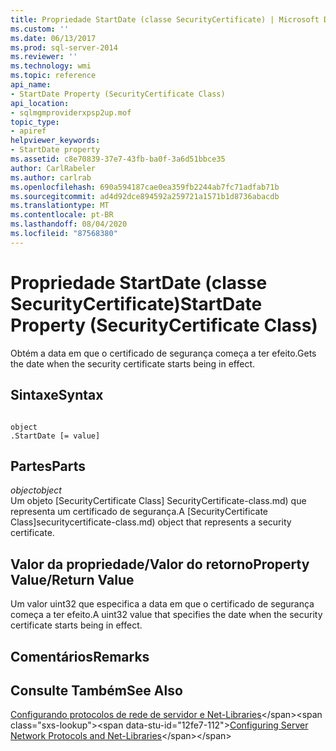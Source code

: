 ```yaml
---
title: Propriedade StartDate (classe SecurityCertificate) | Microsoft Docs
ms.custom: ''
ms.date: 06/13/2017
ms.prod: sql-server-2014
ms.reviewer: ''
ms.technology: wmi
ms.topic: reference
api_name:
- StartDate Property (SecurityCertificate Class)
api_location:
- sqlmgmproviderxpsp2up.mof
topic_type:
- apiref
helpviewer_keywords:
- StartDate property
ms.assetid: c8e70839-37e7-43fb-ba0f-3a6d51bbce35
author: CarlRabeler
ms.author: carlrab
ms.openlocfilehash: 690a594187cae0ea359fb2244ab7fc71adfab71b
ms.sourcegitcommit: ad4d92dce894592a259721a1571b1d8736abacdb
ms.translationtype: MT
ms.contentlocale: pt-BR
ms.lasthandoff: 08/04/2020
ms.locfileid: "87568380"
---
```

# <a name="startdate-property-securitycertificate-class"></a><span data-ttu-id="12fe7-102">Propriedade StartDate (classe SecurityCertificate)</span><span class="sxs-lookup"><span data-stu-id="12fe7-102">StartDate Property (SecurityCertificate Class)</span></span>
  <span data-ttu-id="12fe7-103">Obtém a data em que o certificado de segurança começa a ter efeito.</span><span class="sxs-lookup"><span data-stu-id="12fe7-103">Gets the date when the security certificate starts being in effect.</span></span>  
  
## <a name="syntax"></a><span data-ttu-id="12fe7-104">Sintaxe</span><span class="sxs-lookup"><span data-stu-id="12fe7-104">Syntax</span></span>  
  
```  
  
object  
.StartDate [= value]  
```  
  
## <a name="parts"></a><span data-ttu-id="12fe7-105">Partes</span><span class="sxs-lookup"><span data-stu-id="12fe7-105">Parts</span></span>  
 <span data-ttu-id="12fe7-106">*object*</span><span class="sxs-lookup"><span data-stu-id="12fe7-106">*object*</span></span>  
 <span data-ttu-id="12fe7-107">Um objeto [SecurityCertificate Class] SecurityCertificate-class.md) que representa um certificado de segurança.</span><span class="sxs-lookup"><span data-stu-id="12fe7-107">A [SecurityCertificate Class]securitycertificate-class.md) object that represents a security certificate.</span></span>  
  
## <a name="property-valuereturn-value"></a><span data-ttu-id="12fe7-108">Valor da propriedade/Valor do retorno</span><span class="sxs-lookup"><span data-stu-id="12fe7-108">Property Value/Return Value</span></span>  
 <span data-ttu-id="12fe7-109">Um valor uint32 que especifica a data em que o certificado de segurança começa a ter efeito.</span><span class="sxs-lookup"><span data-stu-id="12fe7-109">A uint32 value that specifies the date when the security certificate starts being in effect.</span></span>  
  
## <a name="remarks"></a><span data-ttu-id="12fe7-110">Comentários</span><span class="sxs-lookup"><span data-stu-id="12fe7-110">Remarks</span></span>  
  
## <a name="see-also"></a><span data-ttu-id="12fe7-111">Consulte Também</span><span class="sxs-lookup"><span data-stu-id="12fe7-111">See Also</span></span>  
 <span data-ttu-id="12fe7-112">[Configurando protocolos de rede de servidor e Net-Libraries](https://msdn.microsoft.com/library/ms177485\(v=sql.100\).aspx)</span><span class="sxs-lookup"><span data-stu-id="12fe7-112">[Configuring Server Network Protocols and Net-Libraries](https://msdn.microsoft.com/library/ms177485\(v=sql.100\).aspx)</span></span>  
  
  
